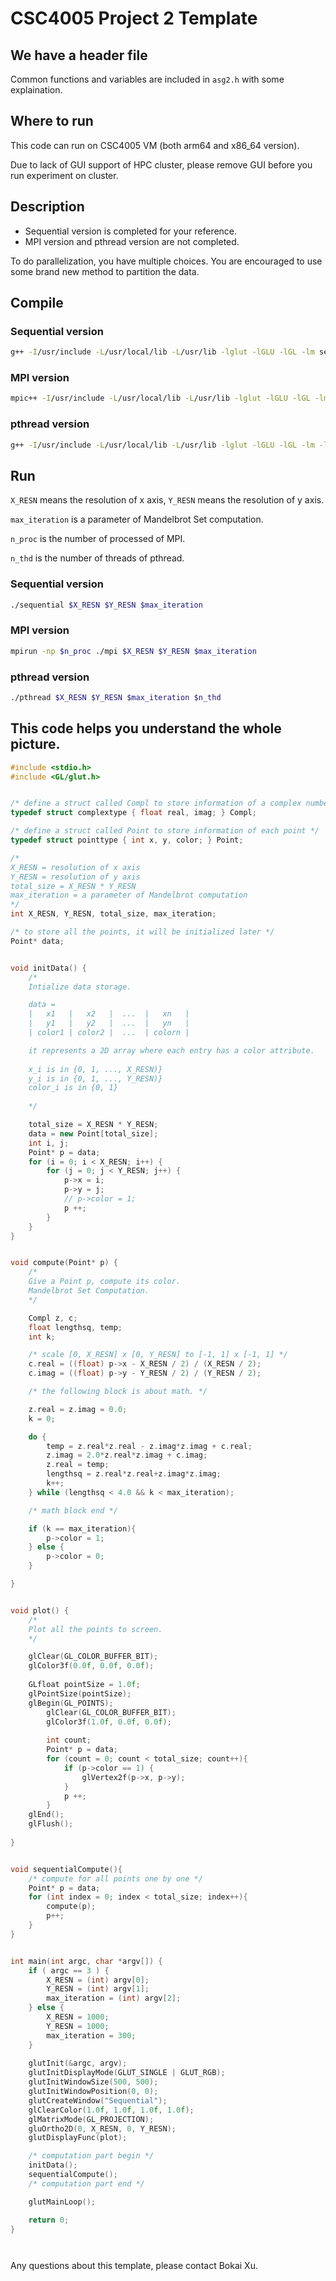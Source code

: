 # CSC4005 Project 2 Template

## We have a header file

Common functions and variables are included in `asg2.h` with some explaination.

## Where to run

This code can run on CSC4005 VM (both arm64 and x86_64 version).

Due to lack of GUI support of HPC cluster, please remove GUI before you run experiment on cluster.


## Description

- Sequential version is completed for your reference.
- MPI version and pthread version are not completed.

To do parallelization, you have multiple choices. You are encouraged to use some brand new method to partition the data. 


## Compile

### Sequential version
```sh
g++ -I/usr/include -L/usr/local/lib -L/usr/lib -lglut -lGLU -lGL -lm sequential.cpp -o sequential
```

### MPI version
```sh
mpic++ -I/usr/include -L/usr/local/lib -L/usr/lib -lglut -lGLU -lGL -lm mpi.cpp -o mpi
```

### pthread version
```sh
g++ -I/usr/include -L/usr/local/lib -L/usr/lib -lglut -lGLU -lGL -lm -lpthread pthread.cpp -o pthread
```


## Run

`X_RESN` means the resolution of x axis, `Y_RESN` means the resolution of y axis.

`max_iteration` is a parameter of Mandelbrot Set computation.

`n_proc` is the number of processed of MPI.

`n_thd` is the number of threads of pthread.

### Sequential version
```sh
./sequential $X_RESN $Y_RESN $max_iteration
```

### MPI version
```sh
mpirun -np $n_proc ./mpi $X_RESN $Y_RESN $max_iteration
```

### pthread version
```sh
./pthread $X_RESN $Y_RESN $max_iteration $n_thd
```


## This code helps you understand the whole picture.

```c++
#include <stdio.h>
#include <GL/glut.h>


/* define a struct called Compl to store information of a complex number*/
typedef struct complextype { float real, imag; } Compl;

/* define a struct called Point to store information of each point */
typedef struct pointtype { int x, y, color; } Point;

/*
X_RESN = resolution of x axis
Y_RESN = resolution of y axis
total_size = X_RESN * Y_RESN
max_iteration = a parameter of Mandelbrot computation
*/
int X_RESN, Y_RESN, total_size, max_iteration;

/* to store all the points, it will be initialized later */
Point* data;


void initData() {
	/*
	Intialize data storage.

	data = 
	|   x1   |   x2   |  ...  |   xn   |
	|   y1   |   y2   |  ...  |   yn   |
	| color1 | color2 |  ...  | colorn |

	it represents a 2D array where each entry has a color attribute.
	
	x_i is in {0, 1, ..., X_RESN)}
	y_i is in {0, 1, ..., Y_RESN)}
	color_i is in {0, 1}
	
	*/

	total_size = X_RESN * Y_RESN;
	data = new Point[total_size];
	int i, j;
	Point* p = data;
	for (i = 0; i < X_RESN; i++) {
        for (j = 0; j < Y_RESN; j++) {
			p->x = i;
			p->y = j;
			// p->color = 1;
			p ++;
		}
	}
}


void compute(Point* p) {
	/* 
	Give a Point p, compute its color.
	Mandelbrot Set Computation.
	*/

	Compl z, c;
	float lengthsq, temp;
	int k;

	/* scale [0, X_RESN] x [0, Y_RESN] to [-1, 1] x [-1, 1] */
	c.real = ((float) p->x - X_RESN / 2) / (X_RESN / 2);
	c.imag = ((float) p->y - Y_RESN / 2) / (Y_RESN / 2);

	/* the following block is about math. */ 

	z.real = z.imag = 0.0;
    k = 0;

	do { 
		temp = z.real*z.real - z.imag*z.imag + c.real;
		z.imag = 2.0*z.real*z.imag + c.imag;
		z.real = temp;
		lengthsq = z.real*z.real+z.imag*z.imag;
		k++;
	} while (lengthsq < 4.0 && k < max_iteration);

	/* math block end */ 

	if (k == max_iteration){
		p->color = 1;
	} else {
		p->color = 0;
	}

}


void plot() {
	/*
	Plot all the points to screen.
	*/

	glClear(GL_COLOR_BUFFER_BIT);
	glColor3f(0.0f, 0.0f, 0.0f);
	
	GLfloat pointSize = 1.0f;
	glPointSize(pointSize);
	glBegin(GL_POINTS);
		glClear(GL_COLOR_BUFFER_BIT);
		glColor3f(1.0f, 0.0f, 0.0f);
		
		int count;
		Point* p = data;
		for (count = 0; count < total_size; count++){
			if (p->color == 1) {
				glVertex2f(p->x, p->y);
			}
			p ++;
		}
	glEnd();
	glFlush();
	
}


void sequentialCompute(){
	/* compute for all points one by one */
	Point* p = data;
	for (int index = 0; index < total_size; index++){
		compute(p);
		p++;
	}
}


int main(int argc, char *argv[]) {
	if ( argc == 3 ) {
		X_RESN = (int) argv[0];
		Y_RESN = (int) argv[1];
		max_iteration = (int) argv[2];
	} else {
		X_RESN = 1000;
		Y_RESN = 1000;
		max_iteration = 300;
	}
	
	glutInit(&argc, argv);
	glutInitDisplayMode(GLUT_SINGLE | GLUT_RGB);
	glutInitWindowSize(500, 500);
	glutInitWindowPosition(0, 0);
	glutCreateWindow("Sequential");
	glClearColor(1.0f, 1.0f, 1.0f, 1.0f);
	glMatrixMode(GL_PROJECTION);
	gluOrtho2D(0, X_RESN, 0, Y_RESN);
	glutDisplayFunc(plot);

	/* computation part begin */
	initData();
	sequentialCompute();
	/* computation part end */

	glutMainLoop();

	return 0;
}




```


Any questions about this template, please contact Bokai Xu.
